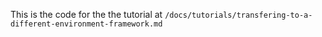 This is the code for the the tutorial at `/docs/tutorials/transfering-to-a-different-environment-framework.md`
